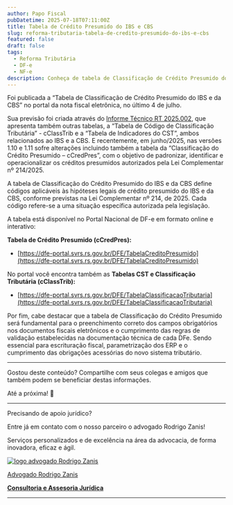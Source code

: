 ```yaml
---
author: Papo Fiscal
pubDatetime: 2025-07-18T07:11:00Z
title: Tabela de Crédito Presumido do IBS e CBS
slug: reforma-tributaria-tabela-de-credito-presumido-do-ibs-e-cbs
featured: false
draft: false
tags:
  - Reforma Tributária
  - DF-e
  - NF-e
description: Conheça de tabela de Classificação de Crédito Presumido do IBS e da CBS apresentada pelo Informe Técnico RT 2025.002
---
```


Foi publicada a “Tabela de Classificação de Crédito Presumido do IBS e da CBS” no portal da nota fiscal eletrônica, no último 4 de julho.

Sua previsão foi criada através do [Informe Técnico RT 2025.002](https://www.nfe.fazenda.gov.br/portal/exibirArquivo.aspx?conteudo=5gah0mS%20g5I=), que apresenta também outras tabelas, a “Tabela de Código de Classificação Tributária” - cClassTrib e a “Tabela de Indicadores do CST”, ambos relacionados ao IBS e a CBS. E recentemente, em junho/2025, nas versões 1.10 e 1.11 sofre alterações incluindo também a tabela da “Classificação do Crédito Presumido – cCredPres”, com o objetivo de padronizar, identificar e operacionalizar os créditos presumidos autorizados pela Lei Complementar nº 214/2025.

A tabela de Classificação do Crédito Presumido do IBS e da CBS define códigos aplicáveis às hipóteses legais de crédito presumido do IBS e da CBS, conforme previstas na Lei Complementar nº 214, de 2025. Cada código refere-se a uma situação específica autorizada pela legislação.

A tabela está disponível no Portal Nacional de DF-e em formato online e interativo:

**Tabela de Crédito Presumido (cCredPres):**

- [https://dfe-portal.svrs.rs.gov.br/DFE/TabelaCreditoPresumido](https://dfe-portal.svrs.rs.gov.br/DFE/TabelaCreditoPresumido)

No portal você encontra também as **Tabelas CST e Classificação Tributária (cClassTrib):**

- [https://dfe-portal.svrs.rs.gov.br/DFE/TabelaClassificacaoTributaria](https://dfe-portal.svrs.rs.gov.br/DFE/TabelaClassificacaoTributaria)

Por fim, cabe destacar que a tabela de Classificação do Crédito Presumido será fundamental para o preenchimento correto dos campos obrigatórios nos documentos fiscais eletrônicos e o cumprimento das regras de validação estabelecidas na documentação técnica de cada DFe. Sendo essencial para escrituração fiscal, parametrização dos ERP e o cumprimento das obrigações acessórias do novo sistema tributário.

---

Gostou deste conteúdo? Compartilhe com seus colegas e amigos que também podem se beneficiar destas informações.

Até a próxima! 👋

---

Precisando de apoio jurídico?

Entre já em contato com o nosso parceiro o advogado Rodrigo Zanis!

Serviços personalizados e de excelência na área da advocacia, de forma inovadora, eficaz e ágil.

<div class="text-center gap-0 shadow-[0.1rem_0.2rem_0.2rem_0.2rem_lightgray] rounded-2xl box-border transition ease-in-out delay-150 hover:scale-105 hover:-translate-y-1 p-3">
  <a href="https://rodrigozanis.adv.br" target="_blank" class="no-underline hover:underline">
    <div>
      <img src="/assets/logo-rz-consultoria-e-assessoria-juridica.png" class="h-48 w-48 mx-auto" alt="logo advogado Rodrigo Zanis">
      <p class="text-xl font-medium text-black">Advogado Rodrigo Zanis</p>
      <strong class="text-slate-500">Consultoria e Assesoria Jurídica</strong>
    </div>
  </a>
</div>

---
